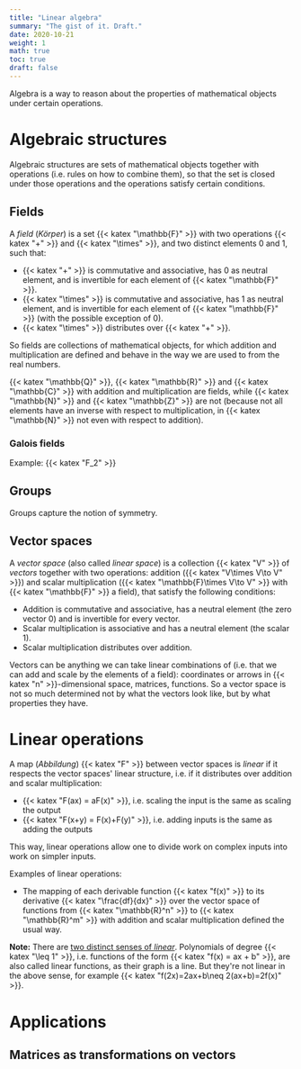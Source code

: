 ```yaml
---
title: "Linear algebra"
summary: "The gist of it. Draft."
date: 2020-10-21
weight: 1
math: true
toc: true
draft: false
---
```


Algebra is a way to reason about the properties of mathematical objects under certain operations.

# Algebraic structures

Algebraic structures are sets of mathematical objects together with operations (i.e. rules on how to combine them), so that the set is closed under those operations and the operations satisfy certain conditions.

## Fields

A _field_ (_Körper_) is a set {{< katex "\mathbb{F}" >}} with two operations {{< katex "+" >}} and {{< katex "\times" >}}, and two distinct elements 0 and 1, such that:
* {{< katex "+" >}} is commutative and associative, has 0 as neutral element, and is invertible for each element of {{< katex "\mathbb{F}" >}}.
* {{< katex "\times" >}} is commutative and associative, has 1 as neutral element, and is invertible for each element of {{< katex "\mathbb{F}" >}} (with the possible exception of 0).
* {{< katex "\times" >}} distributes over {{< katex "+" >}}.

So fields are collections of mathematical objects, for which addition and multiplication are defined and behave in the way we are used to from the real numbers.

{{< katex "\mathbb{Q}" >}}, {{< katex "\mathbb{R}" >}} and {{< katex "\mathbb{C}" >}} with addition and multiplication are fields,
while {{< katex "\mathbb{N}" >}} and {{< katex "\mathbb{Z}" >}} are not (because not all elements have an inverse with respect to multiplication, in {{< katex "\mathbb{N}" >}} not even with respect to addition).

### Galois fields

Example: {{< katex "F_2" >}}

## Groups

Groups capture the notion of symmetry.

## Vector spaces

A _vector space_ (also called _linear space_) is a collection {{< katex "V" >}} of _vectors_ together with two operations: addition ({{< katex "V\times V\to V" >}}) and scalar multiplication ({{< katex "\mathbb{F}\times V\to V" >}} with {{< katex "\mathbb{F}" >}} a field), that satisfy the following conditions:
* Addition is commutative and associative, has a neutral element (the zero vector 0) and is invertible for every vector.
* Scalar multiplication is associative and has a neutral element (the scalar 1).
* Scalar multiplication distributes over addition.

Vectors can be anything we can take linear combinations of (i.e. that we can add and scale by the elements of a field): coordinates or arrows in {{< katex "n" >}}-dimensional space, matrices, functions.
So a vector space is not so much determined not by what the vectors look like, but by what properties they have.

# Linear operations

A map (_Abbildung_) {{< katex "F" >}} between vector spaces is _linear_ if it respects the vector spaces' linear structure,
i.e. if it distributes over addition and scalar multiplication:
* {{< katex "F(ax) = aF(x)" >}}, i.e. scaling the input is the same as scaling the output
* {{< katex "F(x+y) = F(x)+F(y)" >}}, i.e. adding inputs is the same as adding the outputs

This way, linear operations allow one to divide work on complex inputs into work on simpler inputs.

Examples of linear operations:
* The mapping of each derivable function {{< katex "f(x)" >}} to its derivative {{< katex "\frac{df}{dx}" >}} over the vector space of functions from {{< katex "\mathbb{R}^n" >}} to {{< katex "\mathbb{R}^m" >}} with addition and scalar multiplication defined the usual way.

**Note:** There are [two distinct senses of _linear_](https://en.wikipedia.org/wiki/Linear_function). Polynomials of degree {{< katex "\leq 1" >}}, i.e. functions of the form {{< katex "f(x) = ax + b" >}}, are also called linear functions, as their graph is a line. But they're not linear in the above sense, for example {{< katex "f(2x)=2ax+b\neq 2(ax+b)=2f(x)" >}}.

# Applications

## Matrices as transformations on vectors
